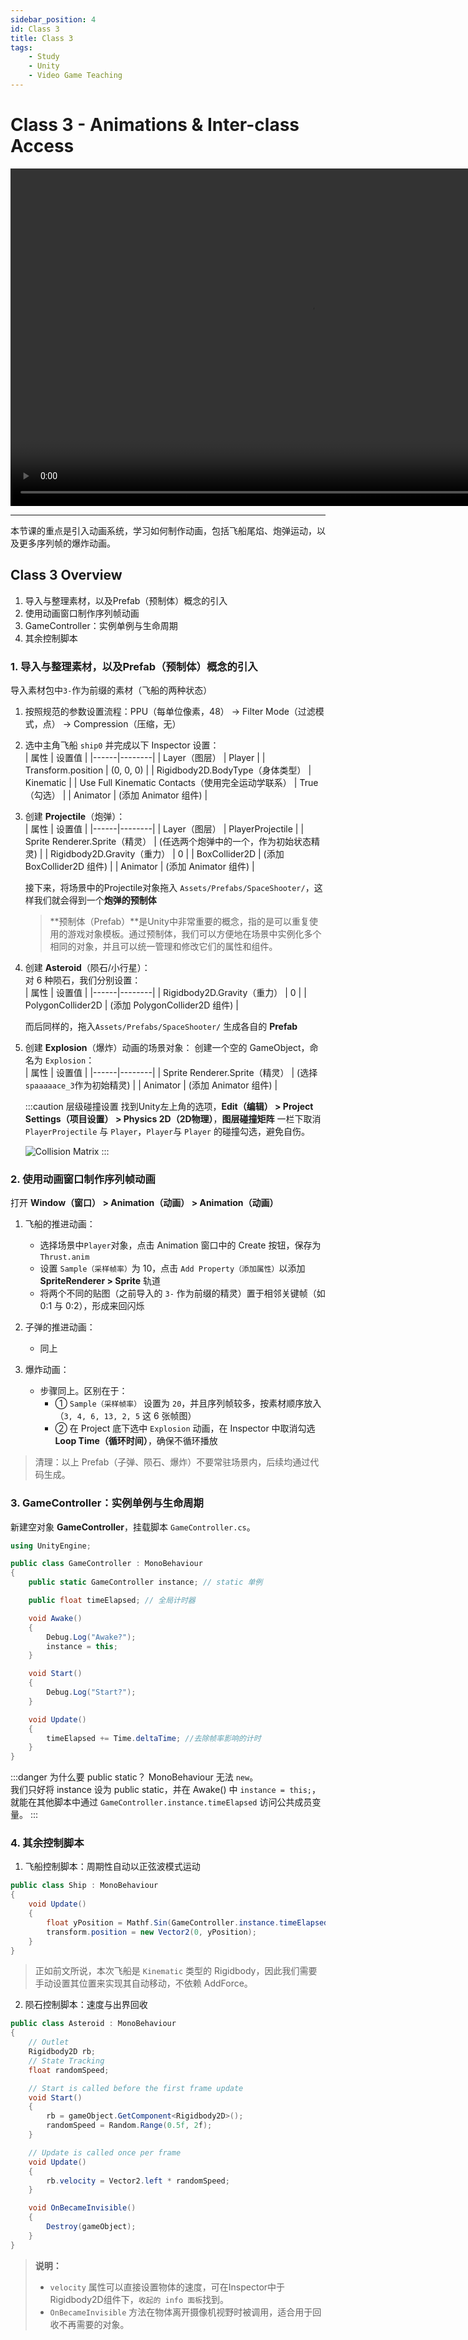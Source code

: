 ```yaml
---
sidebar_position: 4
id: Class 3
title: Class 3
tags:
    - Study
    - Unity
    - Video Game Teaching
---
```


# Class 3 - Animations & Inter-class Access

<video width="960" height="540" controls>
  <source src="https://pub-25034b877a7f48ba91623467da545f22.r2.dev/03_Animations.mp4" />
</video>

---

本节课的重点是引入动画系统，学习如何制作动画，包括飞船尾焰、炮弹运动，以及更多序列帧的爆炸动画。

## Class 3 Overview

1. 导入与整理素材，以及Prefab（预制体）概念的引入
2. 使用动画窗口制作序列帧动画
3. GameController：实例单例与生命周期
4. 其余控制脚本

### 1. 导入与整理素材，以及Prefab（预制体）概念的引入

导入素材包中`3-`作为前缀的素材（飞船的两种状态）

1. 按照规范的参数设置流程：PPU（每单位像素，48） -> Filter Mode（过滤模式，点） -> Compression（压缩，无）
2. 选中主角飞船 `ship0` 并完成以下 Inspector 设置：  
   | 属性 | 设置值 |
   |------|--------|
   | Layer（图层） | Player |
   | Transform.position | (0, 0, 0) |
   | Rigidbody2D.BodyType（身体类型） | Kinematic |
   | Use Full Kinematic Contacts（使用完全运动学联系） | True（勾选） |
   | Animator | (添加 Animator 组件) |
3. 创建 **Projectile**（炮弹）：  
   | 属性 | 设置值 |
   |------|--------|
   | Layer（图层） | PlayerProjectile |
   | Sprite Renderer.Sprite（精灵） | (任选两个炮弹中的一个，作为初始状态精灵) |
   | Rigidbody2D.Gravity（重力） | 0 |
   | BoxCollider2D | (添加 BoxCollider2D 组件) |
   | Animator | (添加 Animator 组件) |

    接下来，将场景中的Projectile对象拖入 `Assets/Prefabs/SpaceShooter/`，这样我们就会得到一个**炮弹的预制体**

    > **预制体（Prefab）**是Unity中非常重要的概念，指的是可以重复使用的游戏对象模板。通过预制体，我们可以方便地在场景中实例化多个相同的对象，并且可以统一管理和修改它们的属性和组件。

4. 创建 **Asteroid**（陨石/小行星）：  
   对 6 种陨石，我们分别设置：  
   | 属性 | 设置值 |
   |------|--------|
   | Rigidbody2D.Gravity（重力） | 0 |
   | PolygonCollider2D | (添加 PolygonCollider2D 组件) |

    而后同样的，拖入`Assets/Prefabs/SpaceShooter/` 生成各自的 **Prefab**

5. 创建 **Explosion**（爆炸）动画的场景对象：
   创建一个空的 GameObject，命名为 `Explosion`：  
   | 属性 | 设置值 |
   |------|--------|
   | Sprite Renderer.Sprite（精灵） | (选择`spaaaaace_3`作为初始精灵) |
   | Animator | (添加 Animator 组件) |

    :::caution 层级碰撞设置
    找到Unity左上角的选项，**Edit（编辑） > Project Settings（项目设置） > Physics 2D（2D物理）**，**图层碰撞矩阵** 一栏下取消 `PlayerProjectile` 与 `Player`，`Player`与 `Player` 的碰撞勾选，避免自伤。

    ![Collision Matrix](https://jcqn.oss-cn-beijing.aliyuncs.com/game_design_courseware/01_image/Class3_CollisionMatrix.png)
    :::

### 2. 使用动画窗口制作序列帧动画

打开 **Window（窗口） > Animation（动画） > Animation（动画）**

1. 飞船的推进动画：


    - 选择场景中`Player`对象，点击 Animation 窗口中的 Create 按钮，保存为 `Thrust.anim`
    - 设置 `Sample（采样帧率）`为 10，点击 `Add Property（添加属性）`以添加 **SpriteRenderer > Sprite** 轨道
    - 将两个不同的贴图（之前导入的 `3-` 作为前缀的精灵）置于相邻关键帧（如 0:1 与 0:2），形成来回闪烁

2. 子弹的推进动画：


    - 同上

3. 爆炸动画：


    - 步骤同上。区别在于：
      - ① `Sample（采样帧率）` 设置为 `20`，并且序列帧较多，按素材顺序放入（`3, 4, 6, 13, 2, 5` 这 6 张帧图）
      - ② 在 Project 底下选中 `Explosion` 动画，在 Inspector 中取消勾选 **Loop Time（循环时间）**，确保不循环播放

> 清理：以上 Prefab（子弹、陨石、爆炸）不要常驻场景内，后续均通过代码生成。

### 3. GameController：实例单例与生命周期

新建空对象 **GameController**，挂载脚本 `GameController.cs`。

```csharp
using UnityEngine;

public class GameController : MonoBehaviour
{
    public static GameController instance; // static 单例

    public float timeElapsed; // 全局计时器

    void Awake()
    {
        Debug.Log("Awake?");
        instance = this;
    }

    void Start()
    {
        Debug.Log("Start?");
    }

    void Update()
    {
        timeElapsed += Time.deltaTime; //去除帧率影响的计时
    }
}
```

:::danger 为什么要 public static？
MonoBehaviour 无法 `new`。  
我们只好将 instance 设为 public static，并在 Awake() 中 `instance = this;`，就能在其他脚本中通过 `GameController.instance.timeElapsed` 访问公共成员变量。
:::

### 4. 其余控制脚本

1. 飞船控制脚本：周期性自动以正弦波模式运动

```csharp title="Ship.cs"
public class Ship : MonoBehaviour
{
    void Update()
    {
        float yPosition = Mathf.Sin(GameController.instance.timeElapsed) * 3f;
        transform.position = new Vector2(0, yPosition);
    }
}
```

> 正如前文所说，本次飞船是 `Kinematic` 类型的 Rigidbody，因此我们需要手动设置其位置来实现其自动移动，不依赖 AddForce。

2. 陨石控制脚本：速度与出界回收

```csharp title="Asteroid.cs"
public class Asteroid : MonoBehaviour
{
    // Outlet
    Rigidbody2D rb;
    // State Tracking
    float randomSpeed;

    // Start is called before the first frame update
    void Start()
    {
        rb = gameObject.GetComponent<Rigidbody2D>();
        randomSpeed = Random.Range(0.5f, 2f);
    }

    // Update is called once per frame
    void Update()
    {
        rb.velocity = Vector2.left * randomSpeed;
    }

    void OnBecameInvisible()
    {
        Destroy(gameObject);
    }
}
```

> **说明：**
>
> - `velocity` 属性可以直接设置物体的速度，可在Inspector中于Rigidbody2D组件下，`收起的 info 面板`找到。
> - `OnBecameInvisible` 方法在物体离开摄像机视野时被调用，适合用于回收不再需要的对象。
